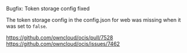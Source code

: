 Bugfix: Token storage config fixed

The token storage config in the config.json for web was missing when it was set to `false`.

https://github.com/owncloud/ocis/pull/7528
https://github.com/owncloud/ocis/issues/7462
